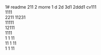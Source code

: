 1# readme 211
2 morre
1 d
2d
3d1 
2ddd1 
cv111  
1111  
2211 
11231   
11111       
12111        
1111  
1  1
11   
11
1
11   
1 
1
11
 

